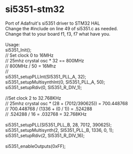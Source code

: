 # si5351-stm32
Port of Adafruit's si5351 driver to STM32 HAL<br>
Change the #include on line 49 of si5351.c as needed. <br>
Change that to your board f1, f3, f7 what have you. <br>
<br>
Usage:<br>
  si5351_Init();<br>
  // Set clock 0 to 16MHz<br>
   // 25mhz crystal osc * 32 == 800MHz<br>
   // 800MHz / 50 = 16Mhz<br>
   //<br>
  si5351_setupPLLInt(SI5351_PLL_A, 32);<br>
  si5351_setupMultisynthInt(0, SI5351_PLL_A, 50);<br>
  si5351_setupRdiv(0, SI5351_R_DIV_1);<br>
<br>
  //Set clock 2 to 32.768KHz<br>
   // 25mhz crystal osc * (28 + (7012/390625)) = 700.448768<br>
   // 700.448768 / (1336 + (0 / 1)) = .524288<br>
   // .524288 / 16 = .032768 = 32.768KHz<br>
   <br>
  si5351_setupPLL(SI5351_PLL_B, 28, 7012, 390625);<br>
  si5351_setupMultisynth(2, SI5351_PLL_B, 1336, 0, 1);<br>
  si5351_setupRdiv(2, SI5351_R_DIV_16);<br>
<br>
  si5351_enableOutputs(0xFF);<br>
  <br>
